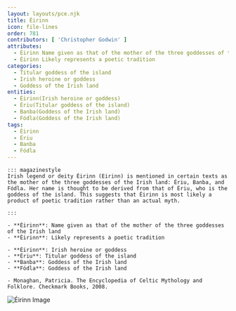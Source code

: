 ```yaml
---
layout: layouts/pce.njk
title: Éirinn
icon: file-lines
order: 781
contributors: [ 'Christopher Godwin' ]
attributes:
  - Éirinn Name given as that of the mother of the three goddesses of the Irish land
  - Éirinn Likely represents a poetic tradition
categories:
  - Titular goddess of the island
  - Irish heroine or goddess
  - Goddess of the Irish land
entities:
  - Éirinn(Irish heroine or goddess)
  - Ériu(Titular goddess of the island)
  - Banba(Goddess of the Irish land)
  - Fódla(Goddess of the Irish land)
tags:
  - Éirinn
  - Ériu
  - Banba
  - Fódla
---
```

``` tab [group1:Info]
::: magazinestyle
Irish legend or deity Éirinn (Eirinn) is mentioned in certain texts as the mother of the three goddesses of the Irish land: Ériu, Banba, and Fódla. Her name is thought to be derived from that of Ériu, who is the goddess of the island. This suggests that Éirinn is most likely a product of poetic tradition rather than an actual myth.

:::
```
``` tab [group1:Attributes]
- **Éirinn**: Name given as that of the mother of the three goddesses of the Irish land
- **Éirinn**: Likely represents a poetic tradition
```
``` tab [group1:Entities]
- **Éirinn**: Irish heroine or goddess
- **Ériu**: Titular goddess of the island
- **Banba**: Goddess of the Irish land
- **Fódla**: Goddess of the Irish land
```
``` tab [group1:Sources]
- Monaghan, Patricia. The Encyclopedia of Celtic Mythology and Folklore. Checkmark Books, 2008.
```
![Éirinn Image]([None])
